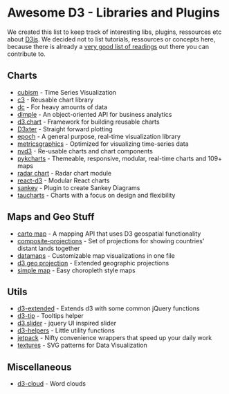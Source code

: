 # Awesome D3 - Libraries and Plugins
We created this list to keep track of interesting libs, plugins, ressources etc about [D3js](http://d3js.org).
We decided not to list tutorials, ressources or concepts here, because there is already a [very good list of readings](https://github.com/mbostock/d3/wiki/Tutorials) out there you can contribute to.


## Charts

- [cubism](https://square.github.io/cubism/) - Time Series Visualization
- [c3](http://c3js.org/) - Reusable chart library
- [dc](http://dc-js.github.io/dc.js/) - For heavy amounts of data
- [dimple](http://dimplejs.org) - An object-oriented API for business analytics
- [d3.chart](http://misoproject.com/d3-chart/) - Framework for building reusable charts
- [D3xter](https://github.com/NathanEpstein/D3xter) - Straight forward plotting
- [epoch](http://fastly.github.io/epoch) - A general purpose, real-time visualization library
- [metricsgraphics](http://metricsgraphicsjs.org/) - Optimized for visualizing time-series data
- [nvd3](http://nvd3.org/) - Re-usable charts and chart components
- [pykcharts](http://pykcharts.com/) - Themeable, responsive, modular, real-time charts and 109+ maps
- [radar chart](https://github.com/alangrafu/radar-chart-d3) - Radar chart module 
- [react-d3](https://github.com/esbullington/react-d3) - Modular React charts
- [sankey](https://github.com/d3/d3-plugins/tree/master/sankey) - Plugin to create Sankey Diagrams
- [taucharts](http://www.taucharts.com/) - Charts with a focus on design and flexibility

## Maps and Geo Stuff

- [carto map](https://github.com/emeeks/d3-carto-map) - A mapping API that uses D3 geospatial functionality
- [composite-projections](http://rveciana.github.io/d3-composite-projections/) - Set of projections for showing countries' distant lands together
- [datamaps](http://datamaps.github.io/) - Customizable map visualizations in one file
- [d3 geo projection](https://github.com/d3/d3-geo-projection) - Extended geographic projections
- [simple map](http://code.minnpost.com/simple-map-d3/) - Easy choropleth style maps 

## Utils

- [d3-extended](https://github.com/wbkd/d3-extended) - Extends d3 with some common jQuery functions
- [d3-tip](https://github.com/Caged/d3-tip) - Tooltips helper
- [d3.slider](https://github.com/turban/d3.slider) - jquery UI inspired slider
- [d3-helpers](https://github.com/bahmutov/d3-helpers) - Little utility functions
- [jetpack](https://github.com/gka/d3-jetpack) - Nifty convenience wrappers that speed up your daily work
- [textures](http://riccardoscalco.github.io/textures/) - SVG patterns for Data Visualization

## Miscellaneous

- [d3-cloud](https://github.com/jasondavies/d3-cloud) - Word clouds 
